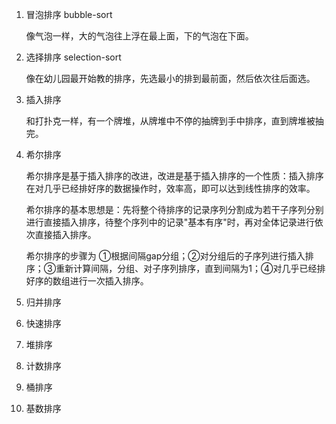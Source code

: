 1. 冒泡排序 bubble-sort

    像气泡一样，大的气泡往上浮在最上面，下的气泡在下面。

2. 选择排序 selection-sort

    像在幼儿园最开始教的排序，先选最小的排到最前面，然后依次往后面选。

3. 插入排序

    和打扑克一样，有一个牌堆，从牌堆中不停的抽牌到手中排序，直到牌堆被抽完。

4. 希尔排序

    希尔排序是基于插入排序的改进，改进是基于插入排序的一个性质：插入排序在对几乎已经排好序的数据操作时，效率高，即可以达到线性排序的效率。

    希尔排序的基本思想是：先将整个待排序的记录序列分割成为若干子序列分别进行直接插入排序，待整个序列中的记录"基本有序"时，再对全体记录进行依次直接插入排序。
    
    希尔排序的步骤为 ①根据间隔gap分组；②对分组后的子序列进行插入排序；③重新计算间隔，分组、对子序列排序，直到间隔为1；④对几乎已经排好序的数组进行一次插入排序。
    
5. 归并排序
6. 快速排序
7. 堆排序
8. 计数排序
9. 桶排序
10. 基数排序

